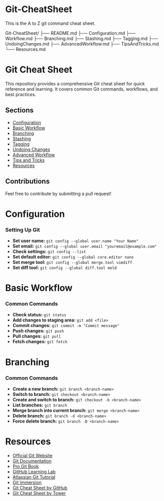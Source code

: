 # Git-CheatSheet
This is the A to Z git command cheat sheet.


Git-CheatSheet/
├── README.md
├── Configuration.md
├── Workflow.md
├── Branching.md
├── Stashing.md
├── Tagging.md
├── UndoingChanges.md
├── AdvancedWorkflow.md
├── TipsAndTricks.md
└── Resources.md

# Git Cheat Sheet

This repository provides a comprehensive Git cheat sheet for quick reference and learning. It covers common Git commands, workflows, and best practices.

## Sections
- [Configuration](Configuration.md)
- [Basic Workflow](Workflow.md)
- [Branching](Branching.md)
- [Stashing](Stashing.md)
- [Tagging](Tagging.md)
- [Undoing Changes](UndoingChanges.md)
- [Advanced Workflow](AdvancedWorkflow.md)
- [Tips and Tricks](TipsAndTricks.md)
- [Resources](Resources.md)

## Contributions
Feel free to contribute by submitting a pull request!


# Configuration

### Setting Up Git
- **Set user name:** `git config --global user.name "Your Name"`
- **Set email:** `git config --global user.email "youremail@example.com"`
- **Check settings:** `git config --list`
- **Set default editor:** `git config --global core.editor nano`
- **Set merge tool:** `git config --global merge.tool vimdiff`
- **Set diff tool:** `git config --global diff.tool meld`


# Basic Workflow

### Common Commands
- **Check status:** `git status`
- **Add changes to staging area:** `git add <file>`
- **Commit changes:** `git commit -m "Commit message"`
- **Push changes:** `git push`
- **Pull changes:** `git pull`
- **Fetch changes:** `git fetch`


# Branching

### Common Commands
- **Create a new branch:** `git branch <branch-name>`
- **Switch to branch:** `git checkout <branch-name>`
- **Create and switch to branch:** `git checkout -b <branch-name>`
- **List branches:** `git branch`
- **Merge branch into current branch:** `git merge <branch-name>`
- **Delete branch:** `git branch -d <branch-name>`
- **Force delete branch:** `git branch -D <branch-name>`


# Resources

- [Official Git Website](https://git-scm.com/)
- [Git Documentation](https://git-scm.com/doc)
- [Pro Git Book](https://git-scm.com/book/en/v2)
- [GitHub Learning Lab](https://lab.github.com/)
- [Atlassian Git Tutorial](https://www.atlassian.com/git/tutorials)
- [Git Immersion](https://gitimmersion.com/)
- [Git Cheat Sheet by GitHub](https://education.github.com/git-cheat-sheet-education.pdf)
- [Git Cheat Sheet by Tower](https://www.git-tower.com/blog/git-cheat-sheet/)
